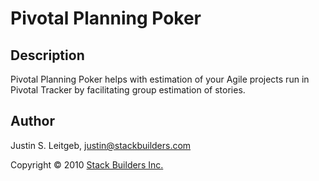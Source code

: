 # Pivotal Planning Poker

## Description

Pivotal Planning Poker helps with estimation of your Agile projects run in Pivotal Tracker by
facilitating group estimation of stories.



## Author

Justin S. Leitgeb, justin@stackbuilders.com

Copyright © 2010 [Stack Builders Inc.](http://stackbuilders.com)